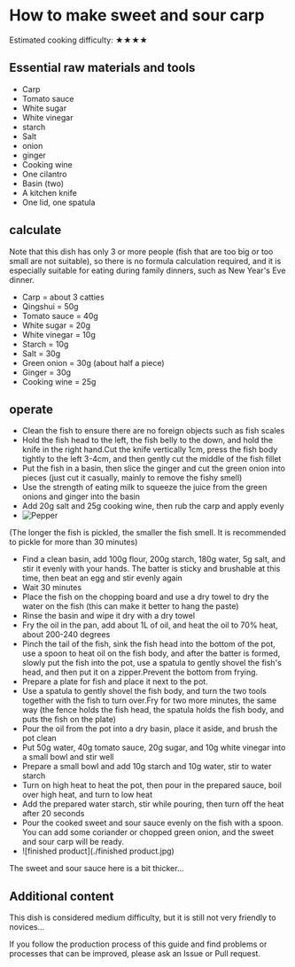 # How to make sweet and sour carp

Estimated cooking difficulty: ★★★★

## Essential raw materials and tools

- Carp
- Tomato sauce
- White sugar
- White vinegar
- starch
- Salt
- onion
- ginger
- Cooking wine
- One cilantro
- Basin (two)
- A kitchen knife
- One lid, one spatula

## calculate

Note that this dish has only 3 or more people (fish that are too big or too small are not suitable), so there is no formula calculation required, and it is especially suitable for eating during family dinners, such as New Year's Eve dinner.

- Carp = about 3 catties
- Qingshui = 50g
- Tomato sauce = 40g
- White sugar = 20g
- White vinegar = 10g
- Starch = 10g
- Salt = 30g
- Green onion = 30g (about half a piece)
- Ginger = 30g
- Cooking wine = 25g

## operate

- Clean the fish to ensure there are no foreign objects such as fish scales
- Hold the fish head to the left, the fish belly to the down, and hold the knife in the right hand.Cut the knife vertically 1cm, press the fish body tightly to the left 3-4cm, and then gently cut the middle of the fish fillet
- Put the fish in a basin, then slice the ginger and cut the green onion into pieces (just cut it casually, mainly to remove the fishy smell)
- Use the strength of eating milk to squeeze the juice from the green onions and ginger into the basin
- Add 20g salt and 25g cooking wine, then rub the carp and apply evenly
- ![Pepper](./Pepper.jpg)

(The longer the fish is pickled, the smaller the fish smell. It is recommended to pickle for more than 30 minutes)

- Find a clean basin, add 100g flour, 200g starch, 180g water, 5g salt, and stir it evenly with your hands. The batter is sticky and brushable at this time, then beat an egg and stir evenly again
- Wait 30 minutes
- Place the fish on the chopping board and use a dry towel to dry the water on the fish (this can make it better to hang the paste)
- Rinse the basin and wipe it dry with a dry towel
- Fry the oil in the pan, add about 1L of oil, and heat the oil to 70% heat, about 200-240 degrees
- Pinch the tail of the fish, sink the fish head into the bottom of the pot, use a spoon to heat oil on the fish body, and after the batter is formed, slowly put the fish into the pot, use a spatula to gently shovel the fish's head, and then put it on a zipper.Prevent the bottom from frying.
- Prepare a plate for fish and place it next to the pot.
- Use a spatula to gently shovel the fish body, and turn the two tools together with the fish to turn over.Fry for two more minutes, the same way (the fence holds the fish head, the spatula holds the fish body, and puts the fish on the plate)
- Pour the oil from the pot into a dry basin, place it aside, and brush the pot clean
- Put 50g water, 40g tomato sauce, 20g sugar, and 10g white vinegar into a small bowl and stir well
- Prepare a small bowl and add 10g starch and 10g water, stir to water starch
- Turn on high heat to heat the pot, then pour in the prepared sauce, boil over high heat, and turn to low heat
- Add the prepared water starch, stir while pouring, then turn off the heat after 20 seconds
- Pour the cooked sweet and sour sauce evenly on the fish with a spoon. You can add some coriander or chopped green onion, and the sweet and sour carp will be ready.
- ![finished product](./finished product.jpg)

The sweet and sour sauce here is a bit thicker...

## Additional content

This dish is considered medium difficulty, but it is still not very friendly to novices...

If you follow the production process of this guide and find problems or processes that can be improved, please ask an Issue or Pull request.